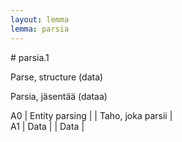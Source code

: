```yaml
---
layout: lemma
lemma: parsia
---
```


<div class="sense">
# <span class="sensename">parsia.1</span>

<span class="description">Parse, structure (data)</span>

<span class="description">Parsia, jäsentää (dataa)</span>

A0 | Entity parsing |   | Taho, joka parsii |  
A1 | Data |   | Data |  

</div>

